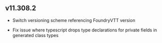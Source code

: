 ## v11.308.2

* Switch versioning scheme referencing FoundryVTT version

* Fix issue where typescript drops type declarations for private
  fields in generated class types
